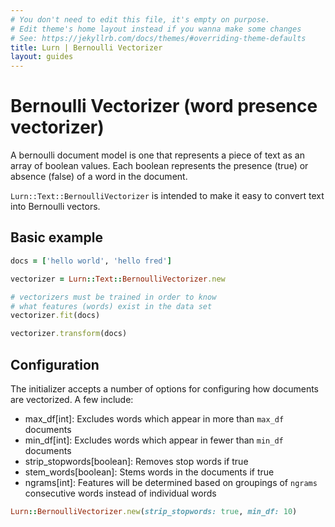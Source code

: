 ```yaml
---
# You don't need to edit this file, it's empty on purpose.
# Edit theme's home layout instead if you wanna make some changes
# See: https://jekyllrb.com/docs/themes/#overriding-theme-defaults
title: Lurn | Bernoulli Vectorizer
layout: guides
---
```


# Bernoulli Vectorizer (word presence vectorizer)

A bernoulli document model is one that represents a piece of text as an array of boolean values. Each boolean represents the presence (true) or absence (false) of a word in the document.

`Lurn::Text::BernoulliVectorizer` is intended to make it easy to convert text into Bernoulli vectors.

## Basic example
```ruby
docs = ['hello world', 'hello fred']

vectorizer = Lurn::Text::BernoulliVectorizer.new

# vectorizers must be trained in order to know
# what features (words) exist in the data set
vectorizer.fit(docs)

vectorizer.transform(docs)
```

## Configuration
The initializer accepts a number of options for configuring how documents are vectorized. A few include:
- max_df[int]: Excludes words which appear in more than `max_df` documents
- min_df[int]: Excludes words which appear in fewer than `min_df` documents
- strip_stopwords[boolean]: Removes stop words if true
- stem_words[boolean]: Stems words in the documents if true
- ngrams[int]: Features will be determined based on groupings of `ngrams` consecutive words instead of individual words

```ruby
Lurn::BernoulliVectorizer.new(strip_stopwords: true, min_df: 10)
```